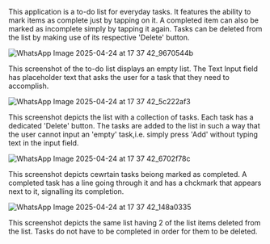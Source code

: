 This application is a to-do list for everyday tasks. It features the ability to mark items as complete just by tapping on it. A completed item can also be marked as incomplete simply by tapping it again. 
Tasks can be deleted from the list by making use of its respective 'Delete' button. 


![WhatsApp Image 2025-04-24 at 17 37 42_9670544b](https://github.com/user-attachments/assets/314ddf81-86b5-470d-95c2-3ddafbc7abf9)

This screenshot of the to-do list displays an empty list. The Text Input field has placeholder text that asks the user for a task that they need to accomplish.


![WhatsApp Image 2025-04-24 at 17 37 42_5c222af3](https://github.com/user-attachments/assets/81ee24a2-7aa5-4bee-96bd-cf95bc12fb10)

This screenshot depicts the list with a collection of tasks. Each task has a dedicated 'Delete' button. The tasks are added to the list in such a way that the user cannot input an 'empty' task,i.e. simply press 'Add' without typing text in the input field.


![WhatsApp Image 2025-04-24 at 17 37 42_6702f78c](https://github.com/user-attachments/assets/39d9fc2f-e279-4652-91d1-4027f5c26aa7)

This screenshot depicts cewrtain tasks beiong marked as completed. A completed task has a line going through it and has a chckmark that appears next to it, signalling its completion.


![WhatsApp Image 2025-04-24 at 17 37 42_148a0335](https://github.com/user-attachments/assets/ef869ea5-57f2-4402-ba8b-fefb817b8a99)

This screenshot depicts the same list having 2 of the list items deleted from the list. Tasks do not have to be completed in order for them to be deleted. 
